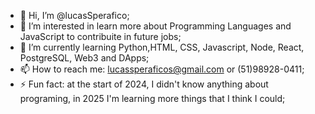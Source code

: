 - 👋 Hi, I’m @lucasSperafico;
- 👀 I’m interested in learn more about Programming Languages and JavaScript to contribuite  in future jobs;
- 🌱 I’m currently learning Python,HTML, CSS, Javascript, Node, React, PostgreSQL, Web3 and DApps; 
- 📫 How to reach me: lucassperaficos@gmail.com or (51)98928-0411;
- ⚡ Fun fact: at the start of 2024, I didn't know anything about programing, in 2025 I'm learning more things that I think I could;

<!---
lucasSperafico/lucasSperafico is a ✨ special ✨ repository because its `README.md` (this file) appears on your GitHub profile.
You can click the Preview link to take a look at your changes.
--->
